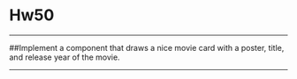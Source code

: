 # Hw50

---

##Implement a component that draws a nice movie card with a poster, title, and release year of the movie.

---
